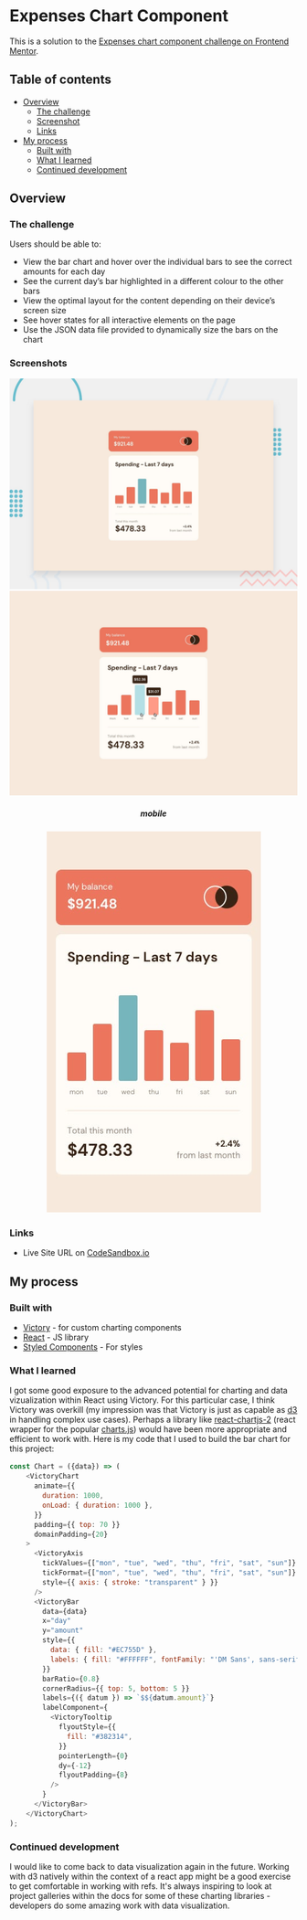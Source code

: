 # Expenses Chart Component

This is a solution to the [Expenses chart component challenge on Frontend Mentor](https://www.frontendmentor.io/challenges/expenses-chart-component-e7yJBUdjwt).

## Table of contents

- [Overview](#overview)
  - [The challenge](#the-challenge)
  - [Screenshot](#screenshot)
  - [Links](#links)
- [My process](#my-process)
  - [Built with](#built-with)
  - [What I learned](#what-i-learned)
  - [Continued development](#continued-development)

## Overview

### The challenge

Users should be able to:

- View the bar chart and hover over the individual bars to see the correct amounts for each day
- See the current day’s bar highlighted in a different colour to the other bars
- View the optimal layout for the content depending on their device’s screen size
- See hover states for all interactive elements on the page
- Use the JSON data file provided to dynamically size the bars on the chart

### Screenshots

![](public/desktop-preview.jpg)
![](public/active-states.jpg)

<h5 align="center">mobile</h5>
<p align="center">
<img src="public/mobile-design.jpg"/>
</p>

### Links

- Live Site URL on [CodeSandbox.io](https://codesandbox.io/s/expenses-chart-component-vvwoot)

## My process

### Built with

- [Victory](https://formidable.com/open-source/victory/) - for custom charting components
- [React](https://reactjs.org/) - JS library
- [Styled Components](https://styled-components.com/) - For styles

### What I learned

I got some good exposure to the advanced potential for charting and data vizualization within React using Victory. For this particular case, I think Victory was overkill (my impression was that Victory is just as capable as [d3](https://d3js.org/) in handling complex use cases). Perhaps a library like [react-chartjs-2](https://github.com/reactchartjs/react-chartjs-2) (react wrapper for the popular [charts.js](https://www.chartjs.org/)) would have been more appropriate and efficient to work with. Here is my code that I used to build the bar chart for this project:

```js
const Chart = ({data}) => (
    <VictoryChart
      animate={{
        duration: 1000,
        onLoad: { duration: 1000 },
      }}
      padding={{ top: 70 }}
      domainPadding={20}
    >
      <VictoryAxis
        tickValues={["mon", "tue", "wed", "thu", "fri", "sat", "sun"]}
        tickFormat={["mon", "tue", "wed", "thu", "fri", "sat", "sun"]}
        style={{ axis: { stroke: "transparent" } }}
      />
      <VictoryBar
        data={data}
        x="day"
        y="amount"
        style={{
          data: { fill: "#EC755D" },
          labels: { fill: "#FFFFFF", fontFamily: "'DM Sans', sans-serif" },
        }}
        barRatio={0.8}
        cornerRadius={{ top: 5, bottom: 5 }}
        labels={({ datum }) => `$${datum.amount}`}
        labelComponent={
          <VictoryTooltip
            flyoutStyle={{
              fill: "#382314",
            }}
            pointerLength={0}
            dy={-12}
            flyoutPadding={8}
          />
        }
      </VictoryBar>
    </VictoryChart>
);

```

### Continued development

I would like to come back to data visualization again in the future. Working with d3 natively within the context of a react app might be a good exercise to get comfortable in working with refs. It's always inspiring to look at project galleries within the docs for some of these charting libraries - developers do some amazing work with data visualization.
